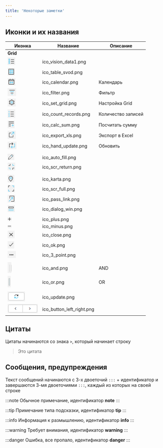 ```yaml
---
title: 'Некоторые заметки'
---
```


## Иконки и их названия

| Иконка                                                         | Название                  | Описание           |
|----------------------------------------------------------------|---------------------------|--------------------|
| **Grid**                                                       |                           |                    |
| ![ico_vision_data1.png](../img/ico_vision_data1.png)           | ico_vision_data1.png      |                    |
| ![ico_table_svod.png](../img/ico_table_svod.png)               | ico_table_svod.png        |                    |
| ![ico_calendar.png](../img/ico_calendar.png)                   | ico_calendar.png          | Календарь          |
| ![ico_filter.png](../img/ico_filter.png)                       | ico_filter.png            | Фильтр             |
| ![ico_set_grid.png](../img/ico_set_grid.png)                   | ico_set_grid.png          | Настройка Grid     |
| ![ico_count_records.png](../img/ico_count_records.png)         | ico_count_records.png     | Количество записей |
| ![ico_calc_sum.png](../img/ico_calc_sum.png)                   | ico_calc_sum.png          | Посчитать сумму    |
| ![ico_export_xls.png](../img/ico_export_xls.png)               | ico_export_xls.png        | Экспорт в Excel    |
| ![ico_hand_update.png](../img/ico_hand_update.png)             | ico_hand_update.png       | Обновить           |
|                                                                |                           |                    |
| ![ico_auto_fill.png](../img/ico_auto_fill.png)                 | ico_auto_fill.png         |                    |
| ![ico_scr_return.png](../img/ico_scr_return.png)               | ico_scr_return.png        |                    |
|                                                                |                           |                    |
| ![ico_karta.png](../img/ico_karta.png)                         | ico_karta.png             |                    |
| ![ico_scr_full.png](../img/ico_scr_full.png)                   | ico_scr_full.png          |                    |
| ![ico_pass_link.png](../img/ico_pass_link.png)                 | ico_pass_link.png         |                    |
| ![ico_dialog_win.png](../img/ico_dialog_win.png)               | ico_dialog_win.png        |                    |
|                                                                |                           |                    |
| ![ico_plus.png](../img/ico_plus.png)                           | ico_plus.png              |                    |
| ![ico_minus.png](../img/ico_minus.png)                         | ico_minus.png             |                    |
| ![ico_close.png](../img/ico_close.png)                         | ico_close.png             |                    |
| ![ico_ok.png](../img/ico_ok.png)                               | ico_ok.png                |                    |
| ![ico_3_point.png](../img/ico_3_point.png)                     | ico_3_point.png           |                    |
|                                                                |                           |                    |
| ![ico_and.png](../img/ico_and.png)                             | ico_and.png               | AND                |
| ![ico_or.png](../img/ico_or.png)                               | ico_or.png                | OR                 |
|                                                                |                           |                    |
| ![ico_update.png](../img/ico_update.png)                       | ico_update.png            |                    |
| ![ico_button_left_right.png](../img/ico_button_left_right.png) | ico_button_left_right.png |                    |


## Цитаты

Цитаты начинаются со знака `>`, который начинает строку
> Это цитата


## Сообщения, предупреждения

Текст сообщений начинаются с 3-х двоеточий `:::` + идентификатор и завершаются 3-мя двоеточиями `:::`, каждый из которых на своей строке

:::note
Обычное примечание, идентификатор **note** 
:::

:::tip
Примечание типа подсказки, идентификатор **tip**
:::

:::info
Информация к размышлению, идентификатор **info**
:::

:::warning
Требует внимания, идентификатор **warning**
:::

:::danger
Ошибка, все пропало, идентификатор **danger**
:::



